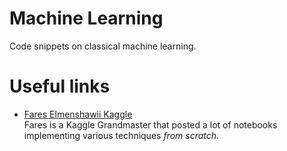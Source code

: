 # Machine Learning
Code snippets on classical machine learning.

# Useful links
- [Fares Elmenshawii Kaggle](https://www.kaggle.com/fareselmenshawii/code)\
  Fares is a Kaggle Grandmaster that posted a lot of notebooks implementing various techniques *from scratch*.
